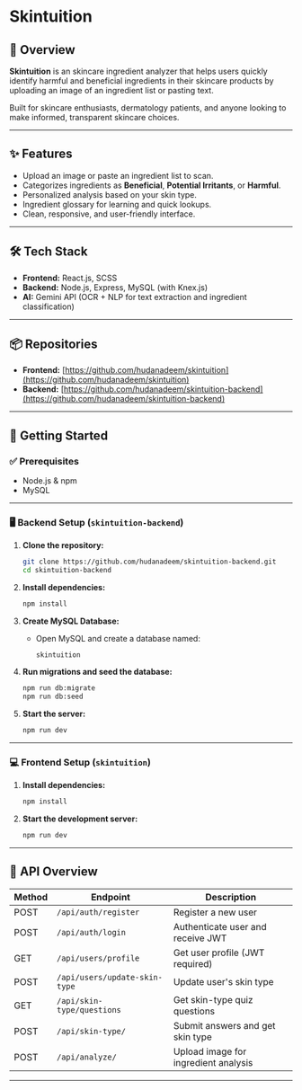# Skintuition

## 🧴 Overview

**Skintuition** is an skincare ingredient analyzer that helps users quickly identify harmful and beneficial ingredients in their skincare products by uploading an image of an ingredient list or pasting text.

Built for skincare enthusiasts, dermatology patients, and anyone looking to make informed, transparent skincare choices.

---

## ✨ Features

- Upload an image or paste an ingredient list to scan.
- Categorizes ingredients as **Beneficial**, **Potential Irritants**, or **Harmful**.
- Personalized analysis based on your skin type.
- Ingredient glossary for learning and quick lookups.
- Clean, responsive, and user-friendly interface.

---

## 🛠 Tech Stack

- **Frontend:** React.js, SCSS
- **Backend:** Node.js, Express, MySQL (with Knex.js)
- **AI:** Gemini API (OCR + NLP for text extraction and ingredient classification)

---

## 📦 Repositories

- **Frontend:** [https://github.com/hudanadeem/skintuition](https://github.com/hudanadeem/skintuition)
- **Backend:** [https://github.com/hudanadeem/skintuition-backend](https://github.com/hudanadeem/skintuition-backend)

---

## 🚀 Getting Started

### ✅ Prerequisites

- Node.js & npm
- MySQL

---

### 🖥️ Backend Setup (`skintuition-backend`)

1. **Clone the repository:**

   ```bash
   git clone https://github.com/hudanadeem/skintuition-backend.git
   cd skintuition-backend
   ```

2. **Install dependencies:**

   ```bash
   npm install
   ```

3. **Create MySQL Database:**

   - Open MySQL and create a database named:
     ```
     skintuition
     ```

4. **Run migrations and seed the database:**

   ```bash
   npm run db:migrate
   npm run db:seed
   ```

5. **Start the server:**

   ```bash
   npm run dev
   ```

---

### 💻 Frontend Setup (`skintuition`)

1. **Install dependencies:**

   ```bash
   npm install
   ```

2. **Start the development server:**

   ```bash
   npm run dev
   ```

---

## 📌 API Overview

| Method | Endpoint                          | Description                             |
|--------|-----------------------------------|-----------------------------------------|
| POST   | `/api/auth/register`              | Register a new user                     |
| POST   | `/api/auth/login`                 | Authenticate user and receive JWT       |
| GET    | `/api/users/profile`              | Get user profile (JWT required)         |
| POST   | `/api/users/update-skin-type`     | Update user's skin type                 |
| GET    | `/api/skin-type/questions`        | Get skin-type quiz questions            |
| POST   | `/api/skin-type/`                 | Submit answers and get skin type        |
| POST   | `/api/analyze/`                   | Upload image for ingredient analysis    |

---
